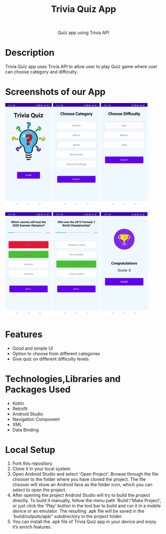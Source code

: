 <h1 align="center"> Trivia Quiz App </h1>
<br />
<p align="center"> Quiz app using Trivia API </p>

# Description
 
 <p>Trivia Quiz app uses Trivia API to allow user to play Quiz game where user can choose category and difficulty. 
</p>

# Screenshots of our App

<p>
<img src="screenshots/home_page.jpg" width="150"> <img src="screenshots/category_page.jpg" width="150">
<img src="screenshots/difficulty_page.jpg" width="150">
</p>

<p>
<img src="screenshots/wrong_answer_page.jpg" width="150">
<img src="screenshots/correct_answer_page.jpg" width="150"> <img src="screenshots/result_page.jpg" width="150">
</p>

# Features

 * Good and simple UI
 * Option to choose from different categories
 * Give quiz on different difficulty levels

# Technologies,Libraries and Packages Used

 * Kotlin
 * Retrofit
 * Android Studio
 * Navigation Component
 * XML
 * Data Binding

# Local Setup
 
 1. Fork this repository
 2. Clone it in your local system
 3. Open Android Studio and select 'Open Project'. Browse through the file chooser to the folder where you have cloned the project. The file chooser will show an Android face as the folder icon, which you can select to open the project.
 4. After opening the project Android Studio will try to build the project directly. To build it manually, follow the menu path 'Build'/'Make Project', or just click the 'Play' button in the tool bar to build and run it in a mobile device or an emulator. The resulting .apk file will be saved in the 'build/outputs/apk/' subdirectory in the project folder.
 5. You can install the .apk file of Trivia Quiz app in your device and enjoy it’s enrich features.
